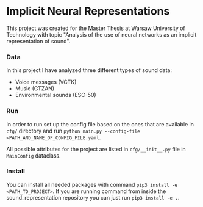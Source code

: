 # Implicit Neural Representations
This project was created for the Master Thesis at Warsaw University of Technology with topic "Analysis of the use of neural networks as an implicit representation of sound".

### Data
In this project I have analyzed three different types of sound data:
+ Voice messages (VCTK)
+ Music (GTZAN)
+ Environmental sounds (ESC-50)

### Run
In order to run set up the config file based on the ones that are available in `cfg/` directory and run `python main.py --config-file <PATH_AND_NAME_OF_CONFIG_FILE.yaml`.

All possible attributes for the project are listed in `cfg/__init__.py` file in `MainConfig` dataclass.

### Install
You can install all needed packages with command `pip3 install -e <PATH_TO_PROJECT>`.
If you are running command from inside the sound_representation repository you can just run `pip3 install -e .`.
